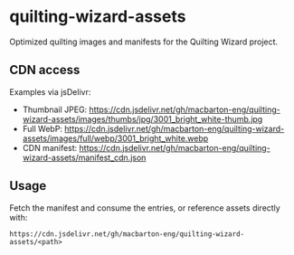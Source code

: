 # quilting-wizard-assets

Optimized quilting images and manifests for the Quilting Wizard project.

## CDN access

Examples via jsDelivr:

- Thumbnail JPEG: https://cdn.jsdelivr.net/gh/macbarton-eng/quilting-wizard-assets/images/thumbs/jpg/3001_bright_white-thumb.jpg
- Full WebP: https://cdn.jsdelivr.net/gh/macbarton-eng/quilting-wizard-assets/images/full/webp/3001_bright_white.webp
- CDN manifest: https://cdn.jsdelivr.net/gh/macbarton-eng/quilting-wizard-assets/manifest_cdn.json

## Usage

Fetch the manifest and consume the entries, or reference assets directly with:

`https://cdn.jsdelivr.net/gh/macbarton-eng/quilting-wizard-assets/<path>`

